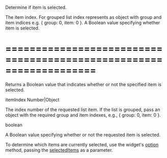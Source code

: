 <!--**
/*-------------------------------------------
    Auto-generated file. Do not modify.
-------------------------------------------

**-->
<!--d-->
Determine if item is selected.
<!--/d-->
<!--p1d-->The item index. For grouped list index represents as object with group and item indices e.g. { group: 0, item: 0 }.<!--/p1d-->
<!--rd-->A Boolean value specifying whether item is selected.<!--/rd-->
===================================================================
===================================================================

<!--shortDescription-->
Returns a Boolean value that indicates whether or not the specified item is selected.
<!--/shortDescription-->

<!--paramName1-->itemIndex<!--/paramName1-->
<!--paramType1-->Number|Object<!--/paramType1-->
<!--paramDescription1-->
The index number of the requested list item. If the list is grouped, pass an object with the required group and item indexes, e.g., { group: 0, item: 0 }.
<!--/paramDescription1-->

<!--returnType-->boolean<!--/returnType-->
<!--returnDescription-->
A Boolean value specifying whether or not the requested item is selected.
<!--/returnDescription-->

<!--fullDescription-->
To determine which items are currently selected, use the widget's [option](/Documentation/ApiReference/UI_Widgets/dxList/Methods/#optionoptionName) method, passing the [selectedItems](/Documentation/ApiReference/UI_Widgets/dxList/Configuration/#selectedItems) as a parameter.
<!--/fullDescription-->
